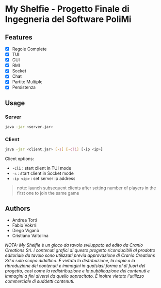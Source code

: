# My Shelfie - Progetto Finale di Ingegneria del Software PoliMi

## Features

- [x] Regole Complete
- [x] TUI
- [x] GUI
- [x] RMI
- [x] Socket
- [x] Chat
- [x] Partite Multiple
- [x] Persistenza

## Usage

### Server

```bash
java -jar <server.jar>
```

### Client

```bash
java -jar <client.jar> [-s] [-cli] [-ip <ip>]
```

Client options:

- `-cli` : start client in TUI mode
- `-s` : start client in Socket mode
- `-ip <ip>` : set server ip address

> note: launch subsequent clients after setting number of players in the first one to join the same game

## Authors

- Andrea Torti
- Fabio Vokrri
- Diego Viganò
- Cristiano Valtolina

*NOTA: My Shelfie è un gioco da tavolo sviluppato ed edito da Cranio Creations Srl. I contenuti grafici di questo progetto riconducibili al prodotto editoriale da tavolo sono utilizzati previa approvazione di Cranio Creations Srl a solo scopo didattico. È vietata la distribuzione, la copia o la riproduzione dei contenuti e immagini in qualsiasi forma al di fuori del progetto, così come la redistribuzione e la pubblicazione dei contenuti e immagini a fini diversi da quello sopracitato. È inoltre vietato l'utilizzo commerciale di suddetti contenuti.*
